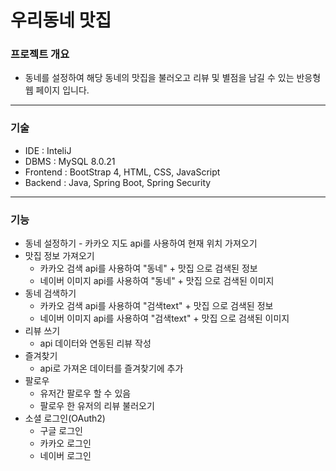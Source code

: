 # 우리동네 맛집

### 프로젝트 개요
* 동네를 설정하여 해당 동네의 맛집을 불러오고 리뷰 및 별점을 남길 수 있는 반응형 웹 페이지 입니다.
---
### 기술
* IDE : InteliJ
* DBMS : MySQL 8.0.21
* Frontend : BootStrap 4, HTML, CSS, JavaScript
* Backend : Java, Spring Boot, Spring Security
---
### 기능
* 동네 설정하기 - 카카오 지도 api를 사용하여 현재 위치 가져오기
* 맛집 정보 가져오기
    - 카카오 검색 api를 사용하여 "동네" + 맛집 으로 검색된 정보
    - 네이버 이미지 api를 사용하여 "동네" + 맛집 으로 검색된 이미지
* 동네 검색하기
    - 카카오 검색 api를 사용하여 "검색text" + 맛집 으로 검색된 정보
    - 네이버 이미지 api를 사용하여 "검색text" + 맛집 으로 검색된 이미지
* 리뷰 쓰기
    - api 데이터와 연동된 리뷰 작성
* 즐겨찾기
    - api로 가져온 데이터를 즐겨찾기에 추가
* 팔로우
    - 유저간 팔로우 할 수 있음
    - 팔로우 한 유저의 리뷰 불러오기
* 소셜 로그인(OAuth2)
    - 구글 로그인
    - 카카오 로그인
    - 네이버 로그인

